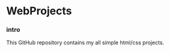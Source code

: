 # WebProjects
<h3>intro</h3>
<p>This GitHub repository contains my all simple html/css projects.</p>

